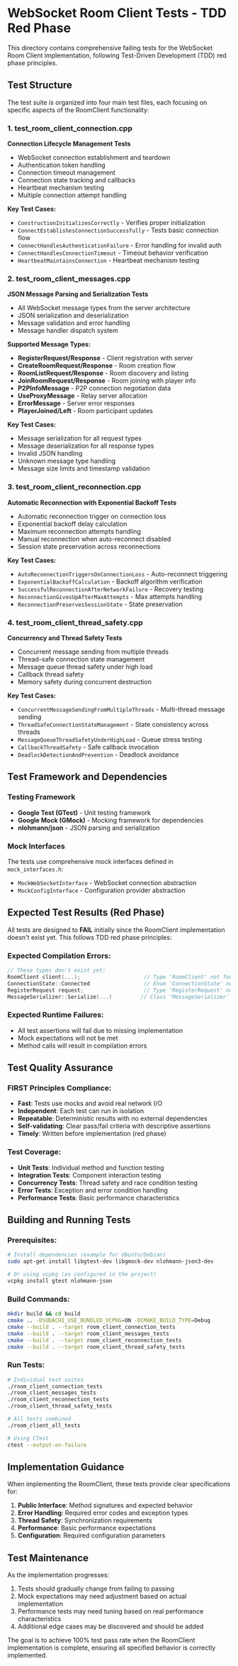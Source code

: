 # WebSocket Room Client Tests - TDD Red Phase

This directory contains comprehensive failing tests for the WebSocket Room Client implementation, following Test-Driven Development (TDD) red phase principles.

## Test Structure

The test suite is organized into four main test files, each focusing on specific aspects of the RoomClient functionality:

### 1. test_room_client_connection.cpp
**Connection Lifecycle Management Tests**
- WebSocket connection establishment and teardown
- Authentication token handling
- Connection timeout management
- Connection state tracking and callbacks
- Heartbeat mechanism testing
- Multiple connection attempt handling

**Key Test Cases:**
- `ConstructionInitializesCorrectly` - Verifies proper initialization
- `ConnectEstablishesConnectionSuccessfully` - Tests basic connection flow
- `ConnectHandlesAuthenticationFailure` - Error handling for invalid auth
- `ConnectHandlesConnectionTimeout` - Timeout behavior verification
- `HeartbeatMaintainsConnection` - Heartbeat mechanism testing

### 2. test_room_client_messages.cpp
**JSON Message Parsing and Serialization Tests**
- All WebSocket message types from the server architecture
- JSON serialization and deserialization
- Message validation and error handling
- Message handler dispatch system

**Supported Message Types:**
- **RegisterRequest/Response** - Client registration with server
- **CreateRoomRequest/Response** - Room creation flow
- **RoomListRequest/Response** - Room discovery and listing
- **JoinRoomRequest/Response** - Room joining with player info
- **P2PInfoMessage** - P2P connection negotiation data
- **UseProxyMessage** - Relay server allocation
- **ErrorMessage** - Server error responses
- **PlayerJoined/Left** - Room participant updates

**Key Test Cases:**
- Message serialization for all request types
- Message deserialization for all response types
- Invalid JSON handling
- Unknown message type handling
- Message size limits and timestamp validation

### 3. test_room_client_reconnection.cpp
**Automatic Reconnection with Exponential Backoff Tests**
- Automatic reconnection trigger on connection loss
- Exponential backoff delay calculation
- Maximum reconnection attempts handling
- Manual reconnection when auto-reconnect disabled
- Session state preservation across reconnections

**Key Test Cases:**
- `AutoReconnectionTriggersOnConnectionLoss` - Auto-reconnect triggering
- `ExponentialBackoffCalculation` - Backoff algorithm verification
- `SuccessfulReconnectionAfterNetworkFailure` - Recovery testing
- `ReconnectionGivesUpAfterMaxAttempts` - Max attempts handling
- `ReconnectionPreservesSessionState` - State preservation

### 4. test_room_client_thread_safety.cpp
**Concurrency and Thread Safety Tests**
- Concurrent message sending from multiple threads
- Thread-safe connection state management
- Message queue thread safety under high load
- Callback thread safety
- Memory safety during concurrent destruction

**Key Test Cases:**
- `ConcurrentMessageSendingFromMultipleThreads` - Multi-thread message sending
- `ThreadSafeConnectionStateManagement` - State consistency across threads
- `MessageQueueThreadSafetyUnderHighLoad` - Queue stress testing
- `CallbackThreadSafety` - Safe callback invocation
- `DeadlockDetectionAndPrevention` - Deadlock avoidance

## Test Framework and Dependencies

### Testing Framework
- **Google Test (GTest)** - Unit testing framework
- **Google Mock (GMock)** - Mocking framework for dependencies
- **nlohmann/json** - JSON parsing and serialization

### Mock Interfaces
The tests use comprehensive mock interfaces defined in `mock_interfaces.h`:
- `MockWebSocketInterface` - WebSocket connection abstraction
- `MockConfigInterface` - Configuration provider abstraction

## Expected Test Results (Red Phase)

All tests are designed to **FAIL** initially since the RoomClient implementation doesn't exist yet. This follows TDD red phase principles:

### Expected Compilation Errors:
```cpp
// These types don't exist yet:
RoomClient client(...);                    // Type 'RoomClient' not found
ConnectionState::Connected                 // Enum 'ConnectionState' not found
RegisterRequest request;                   // Type 'RegisterRequest' not found
MessageSerializer::Serialize(...)         // Class 'MessageSerializer' not found
```

### Expected Runtime Failures:
- All test assertions will fail due to missing implementation
- Mock expectations will not be met
- Method calls will result in compilation errors

## Test Quality Assurance

### FIRST Principles Compliance:
- **Fast**: Tests use mocks and avoid real network I/O
- **Independent**: Each test can run in isolation
- **Repeatable**: Deterministic results with no external dependencies
- **Self-validating**: Clear pass/fail criteria with descriptive assertions
- **Timely**: Written before implementation (red phase)

### Test Coverage:
- **Unit Tests**: Individual method and function testing
- **Integration Tests**: Component interaction testing
- **Concurrency Tests**: Thread safety and race condition testing
- **Error Tests**: Exception and error condition handling
- **Performance Tests**: Basic performance characteristics

## Building and Running Tests

### Prerequisites:
```bash
# Install dependencies (example for Ubuntu/Debian)
sudo apt-get install libgtest-dev libgmock-dev nlohmann-json3-dev

# Or using vcpkg (as configured in the project)
vcpkg install gtest nlohmann-json
```

### Build Commands:
```bash
mkdir build && cd build
cmake .. -DSUDACHI_USE_BUNDLED_VCPKG=ON -DCMAKE_BUILD_TYPE=Debug
cmake --build . --target room_client_connection_tests
cmake --build . --target room_client_messages_tests  
cmake --build . --target room_client_reconnection_tests
cmake --build . --target room_client_thread_safety_tests
```

### Run Tests:
```bash
# Individual test suites
./room_client_connection_tests
./room_client_messages_tests
./room_client_reconnection_tests  
./room_client_thread_safety_tests

# All tests combined
./room_client_all_tests

# Using CTest
ctest --output-on-failure
```

## Implementation Guidance

When implementing the RoomClient, these tests provide clear specifications for:

1. **Public Interface**: Method signatures and expected behavior
2. **Error Handling**: Required error codes and exception types
3. **Thread Safety**: Synchronization requirements
4. **Performance**: Basic performance expectations
5. **Configuration**: Required configuration parameters

## Test Maintenance

As the implementation progresses:
1. Tests should gradually change from failing to passing
2. Mock expectations may need adjustment based on actual implementation
3. Performance tests may need tuning based on real performance characteristics
4. Additional edge cases may be discovered and should be added

The goal is to achieve 100% test pass rate when the RoomClient implementation is complete, ensuring all specified behavior is correctly implemented.
